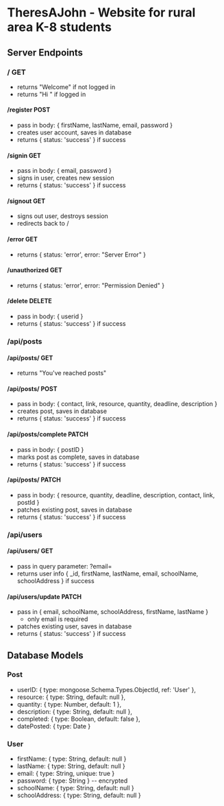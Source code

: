 # TheresAJohn - Website for rural area K-8 students

## Server Endpoints

### / GET
- returns "Welcome" if not logged in
- returns "Hi <userFirstName>" if logged in

#### /register POST
- pass in body: { firstName, lastName, email, password }
- creates user account, saves in database
- returns { status: 'success' } if success

#### /signin GET
- pass in body: { email, password }
- signs in user, creates new session
- returns { status: 'success' } if success

#### /signout GET
- signs out user, destroys session
- redirects back to /

#### /error GET
- returns { status: 'error', error: "Server Error" }

#### /unauthorized GET
- returns { status: 'error', error: "Permission Denied" }

#### /delete DELETE
- pass in body: { userid }
- returns { status: 'success' } if success

### /api/posts
#### /api/posts/ GET
- returns "You've reached posts"

#### /api/posts/ POST
- pass in body: { contact, link, resource, quantity, deadline, description }
- creates post, saves in database
- returns { status: 'success' } if success

#### /api/posts/complete PATCH
- pass in body: { postID }
- marks post as complete, saves in database
- returns { status: 'success' } if success

#### /api/posts/ PATCH
- pass in body: { resource, quantity, deadline, description, contact, link, postId }
- patches existing post, saves in database
- returns { status: 'success' } if success

### /api/users
#### /api/users/ GET
- pass in query parameter: ?email=
- returns user info { _id, firstName, lastName, email, schoolName, schoolAddress } if success

#### /api/users/update PATCH
- pass in { email, schoolName, schoolAddress, firstName, lastName }
    - only email is required
- patches existing user, saves in database
- returns { status: 'success' } if success


## Database Models

### Post
* userID: { type: mongoose.Schema.Types.ObjectId, ref: 'User' },
* resource: { type: String, default: null },
* quantity: { type: Number, default: 1 },
* description: { type: String, default: null },
* completed: { type: Boolean, default: false },
* datePosted: { type: Date }

### User
* firstName: { type: String, default: null }
* lastName: { type: String, default: null }
* email: { type: String, unique: true }
* password: { type: String } -- encrypted
* schoolName: { type: String, default: null }
* schoolAddress: { type: String, default: null }
